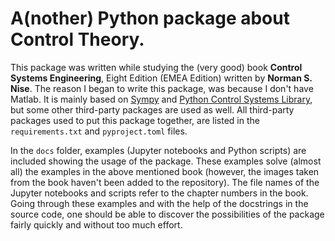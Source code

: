 # A(nother) Python package about Control Theory.

This package was written while studying the (very good) book **Control Systems Engineering**, Eight Edition (EMEA Edition) written by **Norman S. Nise**. The reason I began to write this package, was because I don't have Matlab.
It is mainly based on [Sympy](https://www.sympy.org/en/index.html) and [Python Control Systems Library](https://github.com/python-control/python-control), but some other third-party packages are used as well. All third-party packages used to put this package together, are listed in the `requirements.txt` and `pyproject.toml` files.

In the `docs` folder, examples (Jupyter notebooks and Python scripts) are included showing the usage of the package. These examples solve (almost all) the examples in the above mentioned book (however, the images taken from the book haven't been added to the repository). The file names of the Jupyter notebooks and scripts refer to the chapter numbers in the book. Going through these examples and with the help of the docstrings in the source code, one should be able to discover the possibilities of the package fairly quickly and without too much effort.  
